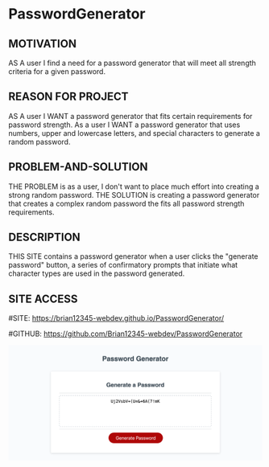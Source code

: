 # PasswordGenerator

## MOTIVATION

AS A user I find a need for a password generator that will meet all strength criteria for a given password.

## REASON FOR PROJECT

AS A user I WANT a password generator that fits certain requirements for password strength. As a user I WANT a password generator that uses numbers, upper and lowercase letters, and special characters to generate a random password.

## PROBLEM-AND-SOLUTION

THE PROBLEM is as a user, I don't want to place much effort into creating a strong random password. THE SOLUTION is creating a password generator that creates a complex random password the fits all password strength requirements.

## DESCRIPTION

THIS SITE contains a password generator when a user clicks the "generate password" button, a series of confirmatory prompts that initiate what character types are used in the password generated.

## SITE ACCESS
#SITE: https://brian12345-webdev.github.io/PasswordGenerator/

#GITHUB: https://github.com/Brian12345-webdev/PasswordGenerator

![Alt text](image.png)